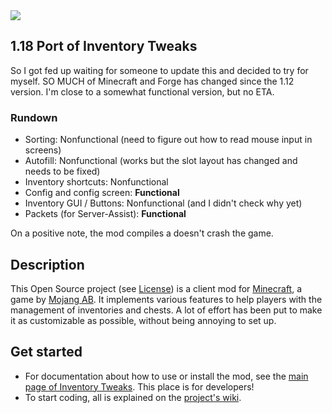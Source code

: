 <img src="http://inventory-tweaks.readthedocs.org/en/latest/_images/invtweaks.png" />

## 1.18 Port of Inventory Tweaks
So I got fed up waiting for someone to update this and decided to try for myself. SO MUCH of Minecraft and Forge has changed since the 1.12 version. I'm close to a somewhat functional version, but no ETA.

### Rundown

* Sorting: Nonfunctional (need to figure out how to read mouse input in screens)
* Autofill: Nonfunctional (works but the slot layout has changed and needs to be fixed)
* Inventory shortcuts: Nonfunctional
* Config and config screen: **Functional**
* Inventory GUI / Buttons: Nonfunctional (and I didn't check why yet)
* Packets (for Server-Assist): **Functional**

On a positive note, the mod compiles a doesn't crash the game.

## Description

This Open Source project (see [License](https://github.com/mkalam-alami/inventory-tweaks/blob/master/src/doc/license.txt)) is a client mod for [Minecraft](http://www.minecraft.net/), a game by [Mojang AB](http://mojang.com/). It implements various features to help players with the management of inventories and chests. A lot of effort has been put to make it as customizable as possible, without being annoying to set up.

## Get started

* For documentation about how to use or install the mod, see the [main page of Inventory Tweaks](http://inventory-tweaks.readthedocs.org/en/latest). This place is for developers!
* To start coding, all is explained on the [project's wiki](https://github.com/Kobata/inventory-tweaks/wiki).
